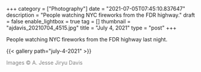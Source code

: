 +++
category = ["Photography"]
date = "2021-07-05T07:45:10.837647"
description = "People watching NYC fireworks from the FDR highway."
draft = false
enable_lightbox = true
tag = []
thumbnail = "ajdavis_20210704_4515.jpg"
title = "July 4, 2021"
type = "post"
+++

People watching NYC fireworks from the FDR highway last night.

{{< gallery path="july-4-2021" >}}

<span style="color: gray">Images &copy; A. Jesse Jiryu Davis</span>
